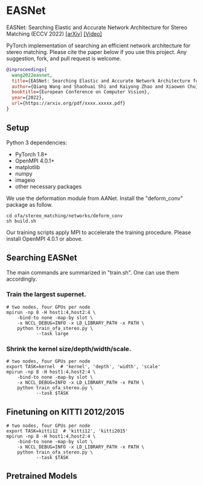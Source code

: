 # EASNet
EASNet: Searching Elastic and Accurate Network Architecture for Stereo Matching (ECCV 2022)
[[arXiv]]() [[Video]]()

PyTorch implementation of searching an efficient network architecture for stereo matching. Please cite the paper below if you use this project. Any suggestion, fork, and pull request is welcome. 
```BibTex
@inproceedings{
  wang2022easnet,
  title={EASNet: Searching Elastic and Accurate Network Architecture for Stereo Matching},
  author={Qiang Wang and Shaohuai Shi and Kaiyong Zhao and Xiaowen Chu},
  booktitle={European Conference on Computer Vision},
  year={2022},
  url={https://arxiv.org/pdf/xxxx.xxxxx.pdf}
}
```

## Setup

Python 3 dependencies:

* PyTorch 1.8+
* OpenMPI 4.0.1+
* matplotlib
* numpy
* imageio
* other necessary packages

We use the deformation module from AANet. Install the "deform_conv" package as follow.
```
cd ofa/stereo_matching/networks/deform_conv
sh build.sh
```

Our training scripts apply MPI to accelerate the training procedure. Please install OpenMPI 4.0.1 or above. 

## Searching EASNet
The main commands are summarized in "train.sh". One can use them accordingly. 

### Train the largest supernet.
```
# two nodes, four GPUs per node
mpirun -np 8 -H host1:4,host2:4 \
    -bind-to none -map-by slot \
    -x NCCL_DEBUG=INFO -x LD_LIBRARY_PATH -x PATH \
    python train_ofa_stereo.py \
           --task large
```
### Shrink the kernel size/depth/width/scale.
```
# two nodes, four GPUs per node
export TASK=kernel  # 'kernel', 'depth', 'width', 'scale'
mpirun -np 8 -H host1:4,host2:4 \
    -bind-to none -map-by slot \
    -x NCCL_DEBUG=INFO -x LD_LIBRARY_PATH -x PATH \
    python train_ofa_stereo.py \
           --task $TASK
```

## Finetuning on KITTI 2012/2015
```
# two nodes, four GPUs per node
export TASK=kitti12  # 'kitti12', 'kitti2015'
mpirun -np 8 -H host1:4,host2:4 \
    -bind-to none -map-by slot \
    -x NCCL_DEBUG=INFO -x LD_LIBRARY_PATH -x PATH \
    python train_ofa_stereo.py \
           --task $TASK
```

## Pretrained Models
